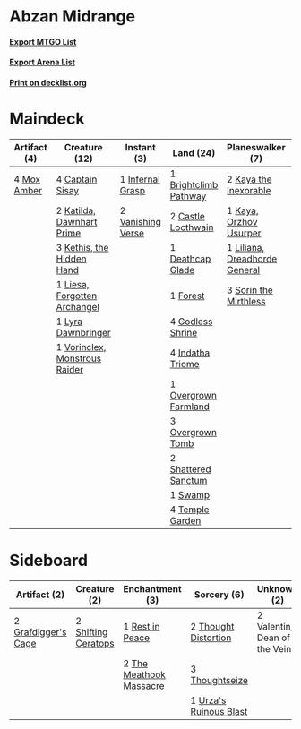 # Abzan Midrange

#### [Export MTGO List](../collection/Abzan%20Midrange/Abzan%20Midrange.txt)
#### [Export Arena List](../collection/Abzan%20Midrange/Abzan%20Midrange_arena.txt)
#### [Print on decklist.org](http://decklist.org/?deckmain=3%09Bloodchief's%20Thirst%0A1%09Brightclimb%20Pathway%0A4%09Captain%20Sisay%0A2%09Castle%20Locthwain%0A1%09Darkbore%20Pathway%0A1%09Deathcap%20Glade%0A2%09Edgar,%20Charmed%20Groom%0A2%09Esika,%20God%20of%20the%20Tree%0A1%09Forest%0A4%09Godless%20Shrine%0A4%09Indatha%20Triome%0A1%09Infernal%20Grasp%0A2%09Katilda,%20Dawnhart%20Prime%0A2%09Kaya%20the%20Inexorable%0A1%09Kaya,%20Orzhov%20Usurper%0A3%09Kethis,%20the%20Hidden%20Hand%0A1%09Liesa,%20Forgotten%20Archangel%0A1%09Liliana,%20Dreadhorde%20General%0A1%09Lyra%20Dawnbringer%0A4%09Mox%20Amber%0A1%09Overgrown%20Farmland%0A3%09Overgrown%20Tomb%0A2%09Shattered%20Sanctum%0A3%09Sorin%20the%20Mirthless%0A1%09Swamp%0A4%09Temple%20Garden%0A2%09Urza's%20Ruinous%20Blast%0A2%09Vanishing%20Verse%0A1%09Vorinclex,%20Monstrous%20Raider&deckside=2%09Grafdigger's%20Cage%0A1%09Rest%20in%20Peace%0A2%09Shifting%20Ceratops%0A2%09The%20Meathook%20Massacre%0A2%09Thought%20Distortion%0A3%09Thoughtseize%0A1%09Urza's%20Ruinous%20Blast%0A2%09Valentin,%20Dean%20of%20the%20Vein)
# Maindeck

|                                     Artifact (4)                                     |                                             Creature (12)                                              |                                        Instant (3)                                         |                                           Land (24)                                            |                                            Planeswalker (7)                                            |                                           Sorcery (5)                                           |      Unknown (5)       |
|--------------------------------------------------------------------------------------|--------------------------------------------------------------------------------------------------------|--------------------------------------------------------------------------------------------|------------------------------------------------------------------------------------------------|--------------------------------------------------------------------------------------------------------|-------------------------------------------------------------------------------------------------|------------------------|
|4 [Mox Amber](http://gatherer.wizards.com/Pages/Card/Details.aspx?multiverseid=443112)|4 [Captain Sisay](http://gatherer.wizards.com/Pages/Card/Details.aspx?multiverseid=25976)               |1 [Infernal Grasp](http://gatherer.wizards.com/Pages/Card/Details.aspx?multiverseid=534880) |1 [Brightclimb Pathway](http://gatherer.wizards.com/Pages/Card/Details.aspx?multiverseid=491911)|2 [Kaya the Inexorable](http://gatherer.wizards.com/Pages/Card/Details.aspx?multiverseid=503834)        |3 [Bloodchief's Thirst](http://gatherer.wizards.com/Pages/Card/Details.aspx?multiverseid=491729) |1 Darkbore Pathway      |
|                                                                                      |2 [Katilda, Dawnhart Prime](http://gatherer.wizards.com/Pages/Card/Details.aspx?multiverseid=535024)    |2 [Vanishing Verse](http://gatherer.wizards.com/Pages/Card/Details.aspx?multiverseid=513736)|2 [Castle Locthwain](http://gatherer.wizards.com/Pages/Card/Details.aspx?multiverseid=473203)   |1 [Kaya, Orzhov Usurper](http://gatherer.wizards.com/Pages/Card/Details.aspx?multiverseid=460129)       |2 [Urza's Ruinous Blast](http://gatherer.wizards.com/Pages/Card/Details.aspx?multiverseid=442927)|2 Edgar, Charmed Groom  |
|                                                                                      |3 [Kethis, the Hidden Hand](http://gatherer.wizards.com/Pages/Card/Details.aspx?multiverseid=466965)    |                                                                                            |1 [Deathcap Glade](http://gatherer.wizards.com/Pages/Card/Details.aspx?multiverseid=541137)     |1 [Liliana, Dreadhorde General](http://gatherer.wizards.com/Pages/Card/Details.aspx?multiverseid=461024)|                                                                                                 |2 Esika, God of the Tree|
|                                                                                      |1 [Liesa, Forgotten Archangel](http://gatherer.wizards.com/Pages/Card/Details.aspx?multiverseid=535027) |                                                                                            |1 [Forest](http://gatherer.wizards.com/Pages/Card/Details.aspx?multiverseid=439860)             |3 [Sorin the Mirthless](http://gatherer.wizards.com/Pages/Card/Details.aspx?multiverseid=540983)        |                                                                                                 |                        |
|                                                                                      |1 [Lyra Dawnbringer](http://gatherer.wizards.com/Pages/Card/Details.aspx?multiverseid=442914)           |                                                                                            |4 [Godless Shrine](http://gatherer.wizards.com/Pages/Card/Details.aspx?multiverseid=405099)     |                                                                                                        |                                                                                                 |                        |
|                                                                                      |1 [Vorinclex, Monstrous Raider](http://gatherer.wizards.com/Pages/Card/Details.aspx?multiverseid=503815)|                                                                                            |4 [Indatha Triome](http://gatherer.wizards.com/Pages/Card/Details.aspx?multiverseid=479768)     |                                                                                                        |                                                                                                 |                        |
|                                                                                      |                                                                                                        |                                                                                            |1 [Overgrown Farmland](http://gatherer.wizards.com/Pages/Card/Details.aspx?multiverseid=535064) |                                                                                                        |                                                                                                 |                        |
|                                                                                      |                                                                                                        |                                                                                            |3 [Overgrown Tomb](http://gatherer.wizards.com/Pages/Card/Details.aspx?multiverseid=405103)     |                                                                                                        |                                                                                                 |                        |
|                                                                                      |                                                                                                        |                                                                                            |2 [Shattered Sanctum](http://gatherer.wizards.com/Pages/Card/Details.aspx?multiverseid=541140)  |                                                                                                        |                                                                                                 |                        |
|                                                                                      |                                                                                                        |                                                                                            |1 [Swamp](http://gatherer.wizards.com/Pages/Card/Details.aspx?multiverseid=439858)              |                                                                                                        |                                                                                                 |                        |
|                                                                                      |                                                                                                        |                                                                                            |4 [Temple Garden](http://gatherer.wizards.com/Pages/Card/Details.aspx?multiverseid=405112)      |                                                                                                        |                                                                                                 |                        |


# Sideboard

|                                         Artifact (2)                                         |                                         Creature (2)                                         |                                         Enchantment (3)                                          |                                           Sorcery (6)                                           |        Unknown (2)         |
|----------------------------------------------------------------------------------------------|----------------------------------------------------------------------------------------------|--------------------------------------------------------------------------------------------------|-------------------------------------------------------------------------------------------------|----------------------------|
|2 [Grafdigger's Cage](http://gatherer.wizards.com/Pages/Card/Details.aspx?multiverseid=278452)|2 [Shifting Ceratops](http://gatherer.wizards.com/Pages/Card/Details.aspx?multiverseid=466948)|1 [Rest in Peace](http://gatherer.wizards.com/Pages/Card/Details.aspx?multiverseid=442021)        |2 [Thought Distortion](http://gatherer.wizards.com/Pages/Card/Details.aspx?multiverseid=466871)  |2 Valentin, Dean of the Vein|
|                                                                                              |                                                                                              |2 [The Meathook Massacre](http://gatherer.wizards.com/Pages/Card/Details.aspx?multiverseid=534886)|3 [Thoughtseize](http://gatherer.wizards.com/Pages/Card/Details.aspx?multiverseid=438676)        |                            |
|                                                                                              |                                                                                              |                                                                                                  |1 [Urza's Ruinous Blast](http://gatherer.wizards.com/Pages/Card/Details.aspx?multiverseid=442927)|                            |

